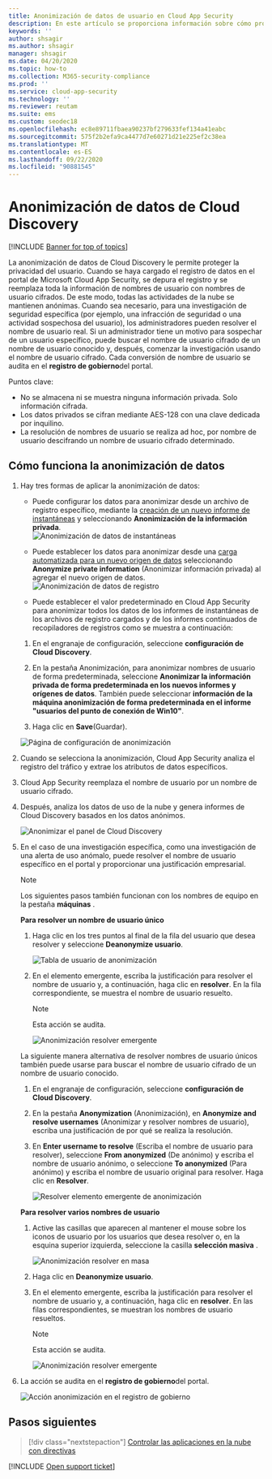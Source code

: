 ```yaml
---
title: Anonimización de datos de usuario en Cloud App Security
description: En este artículo se proporciona información sobre cómo proteger la privacidad de los usuarios al anonimizar los nombres de usuario en los datos de Cloud Discovery.
keywords: ''
author: shsagir
ms.author: shsagir
manager: shsagir
ms.date: 04/20/2020
ms.topic: how-to
ms.collection: M365-security-compliance
ms.prod: ''
ms.service: cloud-app-security
ms.technology: ''
ms.reviewer: reutam
ms.suite: ems
ms.custom: seodec18
ms.openlocfilehash: ec8e89711fbaea90237bf279633fef134a41eabc
ms.sourcegitcommit: 575f2b2efa9ca4477d7e60271d21e225ef2c38ea
ms.translationtype: MT
ms.contentlocale: es-ES
ms.lasthandoff: 09/22/2020
ms.locfileid: "90881545"
---
```

# <a name="cloud-discovery-data-anonymization"></a>Anonimización de datos de Cloud Discovery

[!INCLUDE [Banner for top of topics](includes/banner.md)]

La anonimización de datos de Cloud Discovery le permite proteger la privacidad del usuario. Cuando se haya cargado el registro de datos en el portal de Microsoft Cloud App Security, se depura el registro y se reemplaza toda la información de nombres de usuario con nombres de usuario cifrados. De este modo, todas las actividades de la nube se mantienen anónimas. Cuando sea necesario, para una investigación de seguridad específica (por ejemplo, una infracción de seguridad o una actividad sospechosa del usuario), los administradores pueden resolver el nombre de usuario real. Si un administrador tiene un motivo para sospechar de un usuario específico, puede buscar el nombre de usuario cifrado de un nombre de usuario conocido y, después, comenzar la investigación usando el nombre de usuario cifrado. Cada conversión de nombre de usuario se audita en el **registro de gobierno**del portal.

Puntos clave:

- No se almacena ni se muestra ninguna información privada. Solo información cifrada.
- Los datos privados se cifran mediante AES-128 con una clave dedicada por inquilino.
- La resolución de nombres de usuario se realiza ad hoc, por nombre de usuario descifrando un nombre de usuario cifrado determinado.

## <a name="how-data-anonymization-works"></a>Cómo funciona la anonimización de datos

1. Hay tres formas de aplicar la anonimización de datos:

    - Puede configurar los datos para anonimizar desde un archivo de registro específico, mediante la [creación de un nuevo informe de instantáneas](create-snapshot-cloud-discovery-reports.md) y seleccionando **Anonimización de la información privada**.  
    ![Anonimización de datos de instantáneas](media/anonymize-log.png)

    - Puede establecer los datos para anonimizar desde una [carga automatizada para un nuevo origen de datos](configure-automatic-log-upload-for-continuous-reports.md) seleccionando **Anonymize private information** (Anonimizar información privada) al agregar el nuevo origen de datos.  
    ![Anonimización de datos de registro](media/anonymize-autolog.png)

    - Puede establecer el valor predeterminado en Cloud App Security para anonimizar todos los datos de los informes de instantáneas de los archivos de registro cargados y de los informes continuados de recopiladores de registros como se muestra a continuación:

    1. En el engranaje de configuración, seleccione **configuración de Cloud Discovery**.

    2. En la pestaña Anonimización, para anonimizar nombres de usuario de forma predeterminada, seleccione **Anonimizar la información privada de forma predeterminada en los nuevos informes y orígenes de datos**. También puede seleccionar **información de la máquina anonimización de forma predeterminada en el informe "usuarios del punto de conexión de Win10"**.
    3. Haga clic en **Save**(Guardar).

    ![Página de configuración de anonimización](media/anonymizer1.png)

2. Cuando se selecciona la anonimización, Cloud App Security analiza el registro del tráfico y extrae los atributos de datos específicos.
3. Cloud App Security reemplaza el nombre de usuario por un nombre de usuario cifrado.
4. Después, analiza los datos de uso de la nube y genera informes de Cloud Discovery basados en los datos anónimos.

    ![Anonimizar el panel de Cloud Discovery](media/anonymize-dashboard.png)

5. En el caso de una investigación específica, como una investigación de una alerta de uso anómalo, puede resolver el nombre de usuario específico en el portal y proporcionar una justificación empresarial.

    > [!NOTE]
    > Los siguientes pasos también funcionan con los nombres de equipo en la pestaña **máquinas** .

    **Para resolver un nombre de usuario único**

    1. Haga clic en los tres puntos al final de la fila del usuario que desea resolver y seleccione **Deanonymize usuario**.

        ![Tabla de usuario de anonimización](media/anonymize-user-table.png)

    1. En el elemento emergente, escriba la justificación para resolver el nombre de usuario y, a continuación, haga clic en **resolver**. En la fila correspondiente, se muestra el nombre de usuario resuelto.

        > [!NOTE]
        > Esta acción se audita.

        ![Anonimización resolver emergente](media/anonymize-resolve-dialog.png)

    La siguiente manera alternativa de resolver nombres de usuario únicos también puede usarse para buscar el nombre de usuario cifrado de un nombre de usuario conocido.

    1. En el engranaje de configuración, seleccione **configuración de Cloud Discovery**.

    1. En la pestaña **Anonymization** (Anonimización), en **Anonymize and resolve usernames** (Anonimizar y resolver nombres de usuario), escriba una justificación de por qué se realiza la resolución.
    1. En **Enter username to resolve** (Escriba el nombre de usuario para resolver), seleccione **From anonymized** (De anónimo) y escriba el nombre de usuario anónimo, o seleccione **To anonymized** (Para anónimo) y escriba el nombre de usuario original para resolver. Haga clic en **Resolver**.

        ![Resolver elemento emergente de anonimización](media/anonymizer.png)

    **Para resolver varios nombres de usuario**

    1. Active las casillas que aparecen al mantener el mouse sobre los iconos de usuario por los usuarios que desea resolver o, en la esquina superior izquierda, seleccione la casilla **selección masiva** .

        ![Anonimización resolver en masa](media/anonymize-bulk-resolve.png)

    1. Haga clic en **Deanonymize usuario**.
    1. En el elemento emergente, escriba la justificación para resolver el nombre de usuario y, a continuación, haga clic en **resolver**. En las filas correspondientes, se muestran los nombres de usuario resueltos.

        > [!NOTE]
        > Esta acción se audita.

        ![Anonimización resolver emergente](media/anonymize-resolve-dialog.png)

6. La acción se audita en el **registro de gobierno**del portal.

    ![Acción anonimización en el registro de gobierno](media/anonymize-gov-log.png)

## <a name="next-steps"></a>Pasos siguientes

> [!div class="nextstepaction"]
> [Controlar las aplicaciones en la nube con directivas](control-cloud-apps-with-policies.md)

[!INCLUDE [Open support ticket](includes/support.md)]
